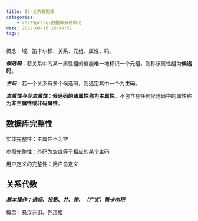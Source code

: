 ```yaml
---
title: 02-关系数据库
categories:
    - 2022Spring-数据库系统概论
date: 2022-06-16 15:49:51
tags:
---
```


概念：域、笛卡尔积、关系、元组、属性、码。

**_候选码_**：若关系中的某一属性组的值能唯一地标识一个元组，则称该属性组为**候选码**。

**_主码_**：若一个关系有多个候选码，则选定其中一个为**主码**。

**_主属性与非主属性_**：**候选码的诸属性称为主属性**。不包含在任何侯选码中的属性称为**非主属性或非码属性**。

## 数据库完整性

实体完整性：主属性不为空

参照完整性：外码为空或等于相应的某个主码

用户定义的完整性：用户自定义

## 关系代数

**_基本操作：选择、投影、并、差、（广义）笛卡尔积_**

概念：悬浮元组、外连接
